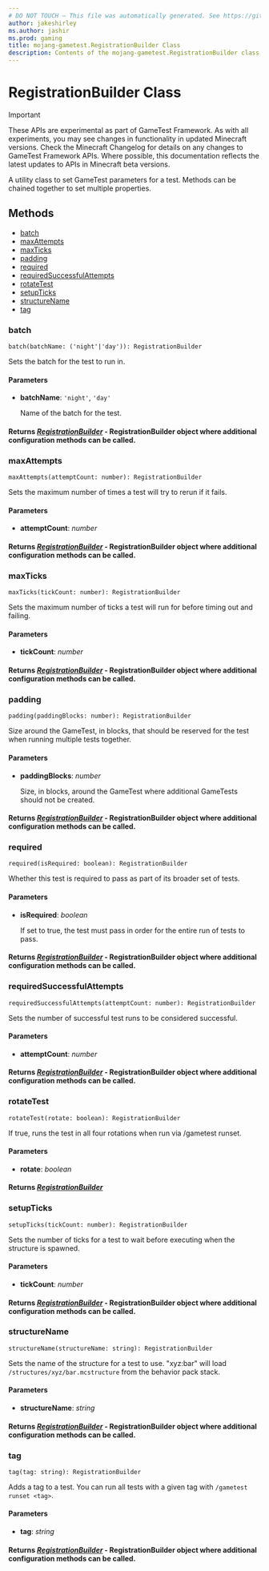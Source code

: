```yaml
---
# DO NOT TOUCH — This file was automatically generated. See https://github.com/Mojang/MinecraftScriptingApiDocsGenerator to modify descriptions, examples, etc.
author: jakeshirley
ms.author: jashir
ms.prod: gaming
title: mojang-gametest.RegistrationBuilder Class
description: Contents of the mojang-gametest.RegistrationBuilder class.
---
```

# RegistrationBuilder Class
>[!IMPORTANT]
>These APIs are experimental as part of GameTest Framework. As with all experiments, you may see changes in functionality in updated Minecraft versions. Check the Minecraft Changelog for details on any changes to GameTest Framework APIs. Where possible, this documentation reflects the latest updates to APIs in Minecraft beta versions.

A utility class to set GameTest parameters for a test. Methods can be chained together to set multiple properties.

## Methods
- [batch](#batch)
- [maxAttempts](#maxattempts)
- [maxTicks](#maxticks)
- [padding](#padding)
- [required](#required)
- [requiredSuccessfulAttempts](#requiredsuccessfulattempts)
- [rotateTest](#rotatetest)
- [setupTicks](#setupticks)
- [structureName](#structurename)
- [tag](#tag)
  
### **batch**
`
batch(batchName: ('night'|'day')): RegistrationBuilder
`

Sets the batch for the test to run in.
#### **Parameters**
- **batchName**: `'night'`, `'day'`
  
  Name of the batch for the test.

#### **Returns** [*RegistrationBuilder*](RegistrationBuilder.md) - RegistrationBuilder object where additional configuration methods can be called.


### **maxAttempts**
`
maxAttempts(attemptCount: number): RegistrationBuilder
`

Sets the maximum number of times a test will try to rerun if it fails.
#### **Parameters**
- **attemptCount**: *number*

#### **Returns** [*RegistrationBuilder*](RegistrationBuilder.md) - RegistrationBuilder object where additional configuration methods can be called.


### **maxTicks**
`
maxTicks(tickCount: number): RegistrationBuilder
`

Sets the maximum number of ticks a test will run for before timing out and failing.
#### **Parameters**
- **tickCount**: *number*

#### **Returns** [*RegistrationBuilder*](RegistrationBuilder.md) - RegistrationBuilder object where additional configuration methods can be called.


### **padding**
`
padding(paddingBlocks: number): RegistrationBuilder
`

Size around the GameTest, in blocks, that should be reserved for the test when running multiple tests together.
#### **Parameters**
- **paddingBlocks**: *number*
  
  Size, in blocks, around the GameTest where additional GameTests should not be created.

#### **Returns** [*RegistrationBuilder*](RegistrationBuilder.md) - RegistrationBuilder object where additional configuration methods can be called.


### **required**
`
required(isRequired: boolean): RegistrationBuilder
`

Whether this test is required to pass as part of its broader set of tests.
#### **Parameters**
- **isRequired**: *boolean*
  
  If set to true, the test must pass in order for the entire run of tests to pass.

#### **Returns** [*RegistrationBuilder*](RegistrationBuilder.md) - RegistrationBuilder object where additional configuration methods can be called.


### **requiredSuccessfulAttempts**
`
requiredSuccessfulAttempts(attemptCount: number): RegistrationBuilder
`

Sets the number of successful test runs to be considered successful.
#### **Parameters**
- **attemptCount**: *number*

#### **Returns** [*RegistrationBuilder*](RegistrationBuilder.md) - RegistrationBuilder object where additional configuration methods can be called.


### **rotateTest**
`
rotateTest(rotate: boolean): RegistrationBuilder
`

If true, runs the test in all four rotations when run via /gametest runset.
#### **Parameters**
- **rotate**: *boolean*

#### **Returns** [*RegistrationBuilder*](RegistrationBuilder.md)


### **setupTicks**
`
setupTicks(tickCount: number): RegistrationBuilder
`

Sets the number of ticks for a test to wait before executing when the structure is spawned.
#### **Parameters**
- **tickCount**: *number*

#### **Returns** [*RegistrationBuilder*](RegistrationBuilder.md) - RegistrationBuilder object where additional configuration methods can be called.


### **structureName**
`
structureName(structureName: string): RegistrationBuilder
`

Sets the name of the structure for a test to use. "xyz:bar" will load `/structures/xyz/bar.mcstructure` from the behavior pack stack.
#### **Parameters**
- **structureName**: *string*

#### **Returns** [*RegistrationBuilder*](RegistrationBuilder.md) - RegistrationBuilder object where additional configuration methods can be called.


### **tag**
`
tag(tag: string): RegistrationBuilder
`

Adds a tag to a test. You can run all tests with a given tag with `/gametest runset <tag>`.
#### **Parameters**
- **tag**: *string*

#### **Returns** [*RegistrationBuilder*](RegistrationBuilder.md) - RegistrationBuilder object where additional configuration methods can be called.


